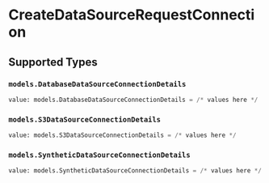 # CreateDataSourceRequestConnection


## Supported Types

### `models.DatabaseDataSourceConnectionDetails`

```python
value: models.DatabaseDataSourceConnectionDetails = /* values here */
```

### `models.S3DataSourceConnectionDetails`

```python
value: models.S3DataSourceConnectionDetails = /* values here */
```

### `models.SyntheticDataSourceConnectionDetails`

```python
value: models.SyntheticDataSourceConnectionDetails = /* values here */
```

